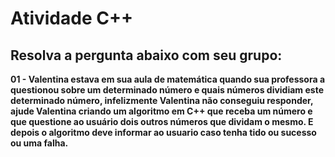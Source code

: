 # Atividade C++
## Resolva a pergunta abaixo com seu grupo:

**01 - Valentina estava em sua aula de matemática quando sua professora a questionou sobre um determinado número e quais números dividiam este determinado número, infelizmente Valentina não conseguiu responder, ajude Valentina criando um algoritmo em C++ que receba um número e que questione ao usuário dois outros números que dividam o mesmo. E depois o algoritmo deve informar ao usuario caso tenha tido ou sucesso ou uma falha.**

